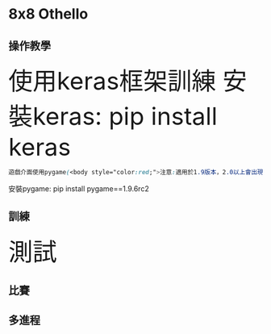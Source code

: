 # 8x8 Othello

## 操作教學
<font size="14">使用keras框架訓練
安裝keras: pip install keras</font>
```css
遊戲介面使用pygame(<body style="color:red;">注意:適用於1.9版本，2.0以上會出現問題</body>)
```
安裝pygame: pip install pygame==1.9.6rc2
## 訓練
<font size="14">測試</font>

## 比賽

## 多進程
